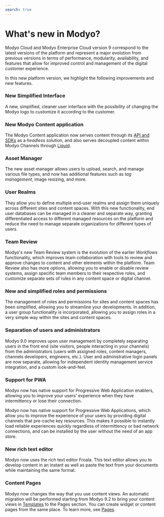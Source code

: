 ```yaml
---
search: true
---
```


# What's new in Modyo?

Modyo Cloud and Modyo Enterprise Cloud version 9 correspond to the latest versions of the platform and represent a major evolution from previous versions in terms of performance, modularity, availability, and features that allow for improved control and management of the digital customer experience. 

In this new platform version, we highlight the following improvements and new features.

### New Simplified Interface

A new, simplified, cleaner user interface with the possibility of changing the Modyo logo to customize it according to the customer.

### New Modyo Content application

The Modyo Content application now serves content through its [API and SDKs](/en/platform/content/public-api-reference.html) as a _headless_ solution, and also serves decoupled content within Modyo Channels through [Liquid](/platform/channels/liquid-markup.html).

### Asset Manager

The new asset manager allows users to upload, search, and manage various file types, and now has additional features such as _tag management_, image resizing, and more.

### User Realms

They allow you to define multiple end-user realms and assign them uniquely across different sites and content spaces. With this new functionality, end user databases can be managed in a cleaner and separate way, granting differentiated access to different managed resources on the platform and reduce the need to manage separate organizations for different types of users.

### Team Review

Modyo's new Team Review system is the evolution of the earlier _Workflows_ functionality, which improves team collaboration with tools to review and approve changes to content and other elements within the platform. Team Review also has more options, allowing you to enable or disable review systems, assign specific team members to their respective roles, and customize separate sets of rules in any content space or digital channel.

### New and simplified roles and permissions

The management of roles and permissions for sites and content spaces has been simplified, allowing you to streamline your developments. In addition, a user group functionality is incorporated, allowing you to assign roles in a very simple way within the sites and content spaces.

### Separation of users and administrators

Modyo 9.0 improves upon user management by completely separating users in the front end (site visitors, people interacting in your channels) from the administrators (users with assigned roles, content managers, channels developers, engineers, etc.). User and administrative login panels are now separate, allowing for independent identity management service integration, and a custom look-and-feel.

### Support for PWA

Modyo now has native support for Progressive Web Application enablers, allowing you to improve your users' experience when they have intermittency or lose their connection.

Modyo now has native support for Progressive Web Applications, which allow you to improve the experience of your users by providing digital channels that pre-cache key resources. This makes it possible to instantly load reliable experiences quickly regardless of intermittency or bad network connections, and can be installed by the user without the need of an app store.

### New rich text editor

Modyo now uses the rich text editor Froala. This text editor allows you to develop content in an instant as well as paste the text from your documents while maintaining the same format.

### Content Pages

Modyo now changes the way that you use content views. An automatic migration will be performed starting from Modyo 9.2 to bring your content views in [Templates](/en/platform/channels/templates.html) to the Pages section. You can create widget or content pages from the same place. To learn more, see [Pages](/en/platform/channels/pages.html).